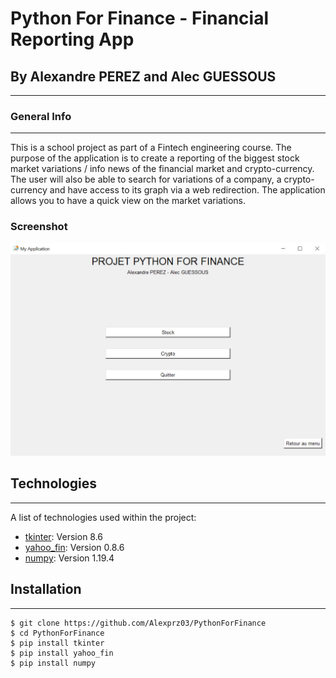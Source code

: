# Python For Finance - Financial Reporting App
## By Alexandre PEREZ and Alec GUESSOUS
***


### General Info
***
This is a school project as part of a Fintech engineering course.
The purpose of the application is to create a reporting of the biggest stock market variations / info news of the financial market and crypto-currency.
The user will also be able to search for variations of a company, a crypto-currency and have access to its graph via a web redirection.
The application allows you to have a quick view on the market variations.

### Screenshot
![Image text](img/Interface.JPG)

## Technologies
***
A list of technologies used within the project:
* [tkinter](https://docs.python.org/fr/3/library/tkinter.html): Version 8.6
* [yahoo_fin](https://pypi.org/project/yahoo-fin/): Version 0.8.6
* [numpy](https://numpy.org/): Version 1.19.4

## Installation
***
```
$ git clone https://github.com/Alexprz03/PythonForFinance
$ cd PythonForFinance
$ pip install tkinter
$ pip install yahoo_fin
$ pip install numpy
```


